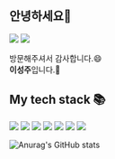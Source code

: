 ## 안녕하세요👋

<a href="https://lsj31404.tistory.com" target="_blank"><img src="https://img.shields.io/badge/Blog-09B3AF?style=flat-square&logo=Storyblok&logoColor=white"/></a>
<a href="https://lsj31404.tistory.com" target="_blank"><img src="https://img.shields.io/badge/lsj40413@gmail.com-EA4335?style=flat-square&logo=Gmail&logoColor=white"/></a>
<!--
<a href="https://lsj31404.tistory.com" target="_blank"><img src="https://img.shields.io/badge/Portfolio-000000?style=flat-square&logo=Notion&logoColor=white"/></a>
-->


방문해주셔서 감사합니다.😄<br>
<b>이성주</b>입니다.🔭

## My tech stack 📚

<img src="https://img.shields.io/badge/Spring%20Boot-6DB33F?style=flat-square&logo=Spring%20Boot&logoColor=white"/> <img src="https://img.shields.io/badge/Java-007396?style=flat-square&logo=openjdk&logoColor=white"/> <img src="https://img.shields.io/badge/FastAPI-009688?style=flat-square&logo=FastAPI&logoColor=white"/> <img src="https://img.shields.io/badge/Python-3776AB?style=flat-square&logo=Python&logoColor=white"/>
<img src="https://img.shields.io/badge/AWS-FF9900?style=flat-square&logo=Amazon AWS&logoColor=white"/>
<img src="https://img.shields.io/badge/Docker-2496ED?style=flat-square&logo=Docker&logoColor=white"/>
<img src="https://img.shields.io/badge/MySQL-4479A1?style=flat-square&logo=MySQL&logoColor=white"/>


![Anurag's GitHub stats](https://github-readme-stats.vercel.app/api?username=Seongju-Lee&show_icons=true&theme=radical)


<!--
**Seongju-Lee/Seongju-Lee** is a ✨ _special_ ✨ repository because its `README.md` (this file) appears on your GitHub profile.

Here are some ideas to get you started:

- 🔭 I’m currently working on ...
- 🌱 I’m currently learning ...
- 👯 I’m looking to collaborate on ...
- 🤔 I’m looking for help with ...
- 💬 Ask me about ...
- 📫 How to reach me: ...
- 😄 Pronouns: ...
- ⚡ Fun fact: ...
-->
